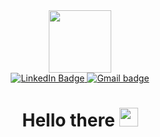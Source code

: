 <div id="header" align="center">
  <img src="https://media.giphy.com/media/qgQUggAC3Pfv687qPC/giphy.gif" width="100"/>
  <div id="badges">
  <a href= "https://www.linkedin.com/in/mounerdabjan/">
    <img src="https://img.shields.io/badge/LinkedIn-blue?logo=linkedin&logoColor=white&style=for-the-badge" alt="LinkedIn Badge"/>
  </a>
  <a href="mdabjan@uoguelph.ca">
    <img src="https://img.shields.io/badge/Gmail-red?logo=gmail&logoColor=white&style=for-the-badge" alt="Gmail badge"/>
  </a>
</div>
  <h1>
    Hello there
    <img src="https://media.giphy.com/media/hvRJCLFzcasrR4ia7z/giphy.gif" width="30px"/>
  </h1>
</div>

